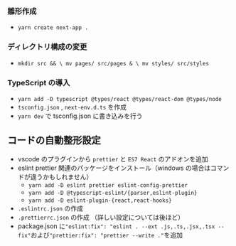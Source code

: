 ### 雛形作成

- `yarn create next-app .`

### ディレクトリ構成の変更

- `mkdir src && \ mv pages/ src/pages & \ mv styles/ src/styles`

### TypeScript の導入

- `yarn add -D typescript @types/react @types/react-dom @types/node`
- `tsconfig.json` , `next-env.d.ts` を作成
- `yarn dev` で tsconfig.json に書き込みを行う

## コードの自動整形設定

- vscode のプラグインから `prettier` と `ES7 React` のアドオンを追加
- eslint prettier 関連のパッケージをインストール（windows の場合はコマンドが違うかもしれません）
  - `yarn add -D eslint prettier eslint-config-prettier`
  - `yarn add -D @typescript-eslint/{parser,eslint-plugin}`
  - `yarn add -D eslint-plugin-{react,react-hooks}`
- `.eslintrc.json` の作成
- `.prettierrc.json` の作成 （詳しい設定については後ほど）
- package.json に`"eslint:fix": "eslint . --ext .js,.ts,.jsx,.tsx --fix"`および`"prettier:fix": "prettier --write ."`を追加
